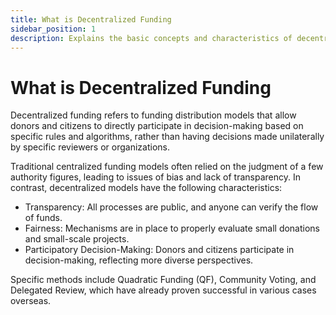 ```yaml
---
title: What is Decentralized Funding
sidebar_position: 1
description: Explains the basic concepts and characteristics of decentralized funding
---
```


# What is Decentralized Funding

Decentralized funding refers to funding distribution models that allow donors and citizens to directly participate in decision-making based on specific rules and algorithms, rather than having decisions made unilaterally by specific reviewers or organizations.

Traditional centralized funding models often relied on the judgment of a few authority figures, leading to issues of bias and lack of transparency. In contrast, decentralized models have the following characteristics:

* Transparency: All processes are public, and anyone can verify the flow of funds.
* Fairness: Mechanisms are in place to properly evaluate small donations and small-scale projects.
* Participatory Decision-Making: Donors and citizens participate in decision-making, reflecting more diverse perspectives.

Specific methods include Quadratic Funding (QF), Community Voting, and Delegated Review, which have already proven successful in various cases overseas. 